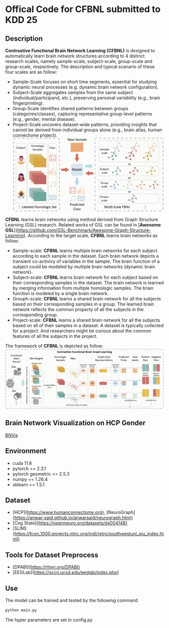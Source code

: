 # **Offical Code for CFBNL submitted to KDD 25**

## Description
**Contrastive Functional Brain Network Learning (CFBNL)** is designed to automatically learn brain network structures according to 4 distinct research scales, namely sample-scale, subject-scale, group-scale and group-scale, respectively. The description and typical scenario of these four scales are as follow:
- Sample-Scale focuses on short time segments, essential for studying dynamic neural processes (e.g. dynamic brain network configuration).
- Subject-Scale aggregates samples from the same subject (individual/participand, etc.), preserving personal variability (e.g., brain fingerprinting).
- Group-Scale identifies shared patterns between groups (categories/classes), capturing representative group-level patterns (e.g., gender, mental disease).
- Project-Scale uncovers dataset-wide patterns, providing insights that cannot be derived from individual groups alone (e.g., brain atlas, human connectome project).
![Research Scales](./Scene.png)

**CFBNL** learns brain networks using method derived from Graph Structure Learning (GSL) research. Related works of GSL can be found in [**Awesome GSL**]{https://github.com/GSL-Benchmark/Awesome-Graph-Structure-Learning}. According to the target scale, **CFBNL** learns brain networks as follow:
- Sample-scale: **CFBNL** learns multiple brain networks for each subject according to each sample in the dataset. Each brain network depicts a transient co-activivy of variables in the sample. The brain function of a subject could be modeled by multiple brain networks (dynamic brain network).
- Subject-scale: **CFBNL** learns brain network for each subject based on their corresponding samples in the dataset. The brain network is learned by merging information from multiple homologic samples. The brain function is modeled by a single brain network.
- Grouph-scale: **CFBNL** learns a shared brain network for all the subjects based on their corresponding samples in a group. The learned brain network reflects the common property of all the subjects in the corresponding group.
- Project-scale: **CFBNL** learns a shared brain network for all the subjects based on all of their samples in a dataset. A dataset is typically collected for a project. And researchers might be curious about the common features of all the subjects in the project.

The framework of **CFBNL** is depicted as follow:
![CFBNL](./Frame.png)

## Brain Network Visualization on HCP Gender
[BNVis](./Gender.png)

## Environment
- cuda 11.8
- pytorch == 2.3.1
- pytorch geometric == 2.5.3
- numpy == 1.26.4
- sklearn == 1.5.1

## Dataset
- [HCP]{https://www.humanconnectome.org}, [NeuroGraph]{https://anwar-said.github.io/anwarsaid/neurograph.html}
- [Cog State]{https://openneuro.org/datasets/ds004148}
- [SLIM]{https://fcon_1000.projects.nitrc.org/indi/retro/southwestuni_qiu_index.html}

## Tools for Dataset Preprocess
- [DPABI]{https://rfmri.org/DPABI}
- [EEGLab]{https://sccn.ucsd.edu/eeglab/index.php}

## Use
The model can be trained and tested by the following command
```bash
python main.py
```

The hyper parameters are set in config.py
